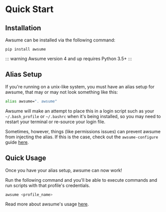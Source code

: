 # Quick Start

## Installation

Awsume can be installed via the following command:

```
pip install awsume
```

::: warning
Awsume version 4 and up requires Python 3.5+
:::

## Alias Setup

If you're running on a unix-like system, you must have an alias setup for awsume, that may or may not look something like this:

```bash
alias awsume=". awsume"
```

Awsume will make an attempt to place this in a login script such as your `~/.bash_profile` or `~/.bashrc` when it's being installed, so you may need to restart your terminal or re-source your login file.

Sometimes, however, things (like permissions issues) can prevent awsume from injecting the alias. If this is the case, check out the `awsume-configure` guide [here](./awsume-configure.md).

## Quick Usage

Once you have your alias setup, awsume can now work!

Run the following command and you'll be able to execute commands and run scripts with that profile's credentials.

```python
awsume <profile_name>
```

Read more about awsume's usage [here](./usage.md).
